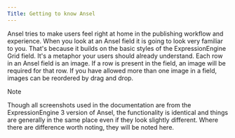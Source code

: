 ```yaml
---
Title: Getting to know Ansel
---
```


Ansel tries to make users feel right at home in the publishing workflow and experience. When you look at an Ansel field it is going to look very familiar to you. That's because it builds on the basic styles of the ExpressionEngine Grid field. It's a metaphor your users should already understand. Each row in an Ansel field is an image. If a row is present in the field, an image will be required for that row. If you have allowed more than one image in a field, images can be reordered by drag and drop.

<div class="content-blocks__note">
	<div class="content-blocks__note-title">Note</div>
	<p>Though all screenshots used in the documentation are from the ExpressionEngine 3 version of Ansel, the functionality is identical and things are generally in the same place even if they look slightly different. Where there are difference worth noting, they will be noted here.</p>
</div>
